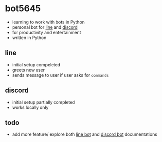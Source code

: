 # bot5645

- learning to work with bots in Python
- personal bot for [line](https://www.line.me/en/) and [discord](https://discord.com/)
- for productivity and entertainment
- written in Python

## line
- initial setup compeleted
- greets new user
- sends message to user if user asks for `commands`

## discord
- initial setup partially completed
- works locally only

## todo
- add more feature/ explore both [line bot](https://developers.line.biz/en/docs/messaging-api/overview/) and [discord bot](https://discordpy.readthedocs.io/en/stable/) documentations

